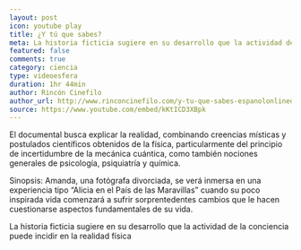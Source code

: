 ```yaml
---
layout: post
icon: youtube play
title: ¿Y tú que sabes?
meta: La historia ficticia sugiere en su desarrollo que la actividad de la conciencia puede incidir en la realidad física
featured: false
comments: true
category: ciencia
type: videoesfera
duration: 1hr 44min
author: Rincón Cinefilo
author_url: http://www.rinconcinefilo.com/y-tu-que-sabes-espanolonlinedocumental/
source: https://www.youtube.com/embed/kKtICD3XBpk
---
```


El documental busca explicar la realidad, combinando creencias místicas y postulados científicos obtenidos de la física, particularmente del principio de incertidumbre de la mecánica cuántica, como también nociones generales de psicología, psiquiatría y química. 

Sinopsis:
Amanda, una fotógrafa divorciada, se verá inmersa en una experiencia tipo “Alicia en el País de las Maravillas” cuando su poco inspirada vida comenzará a sufrir sorprentedentes cambios que le hacen cuestionarse aspectos fundamentales de su vida.

La historia ficticia sugiere en su desarrollo que la actividad de la conciencia puede incidir en la realidad física

